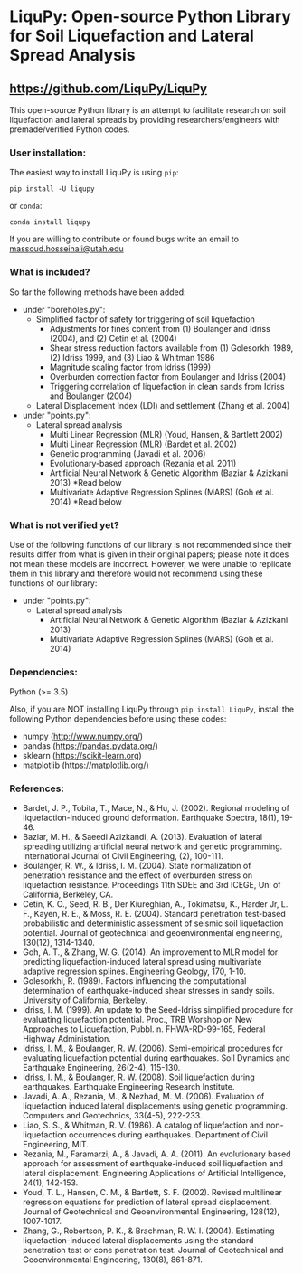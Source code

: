 # LiquPy: Open-source Python Library for Soil Liquefaction and Lateral Spread Analysis
## https://github.com/LiquPy/LiquPy

This open-source Python library is an attempt to facilitate research on soil liquefaction and lateral spreads by providing researchers/engineers with premade/verified Python codes.

### User installation:
The easiest way to install LiquPy is using `pip`:
```
pip install -U liqupy
```

or `conda`:
```
conda install liqupy
```

If you are willing to contribute or found bugs write an email to massoud.hosseinali@utah.edu


### What is included?
So far the following methods have been added:
  - under "boreholes.py":
    - Simplified factor of safety for triggering of soil liquefaction
       * Adjustments for fines content from (1) Boulanger and Idriss (2004), and (2) Cetin et al. (2004)
       * Shear stress reduction factors available from (1) Golesorkhi 1989, (2) Idriss 1999, and (3) Liao & Whitman 1986
       * Magnitude scaling factor from Idriss (1999)
       * Overburden correction factor from Boulanger and Idriss (2004)
       * Triggering correlation of liquefaction in clean sands from Idriss and Boulanger (2004)
    - Lateral Displacement Index (LDI) and settlement (Zhang et al. 2004)
  - under "points.py":
    - Lateral spread analysis 
       * Multi Linear Regression (MLR) (Youd, Hansen, & Bartlett 2002)
       * Multi Linear Regression (MLR) (Bardet et al. 2002)
       * Genetic programming (Javadi et al. 2006)
       * Evolutionary-based approach (Rezania et al. 2011)
       * Artificial Neural Network & Genetic Algorithm (Baziar & Azizkani 2013) *Read below
       * Multivariate Adaptive Regression Splines (MARS) (Goh et al. 2014) *Read below

### What is not verified yet?
Use of the following functions of our library is not recommended since their results differ from what is given in their original papers; please note it does not mean these models are incorrect. However, we were unable to replicate them in this library and therefore would not recommend using these functions of our library:
  - under "points.py":
    - Lateral spread analysis 
       * Artificial Neural Network & Genetic Algorithm (Baziar & Azizkani 2013) 
       * Multivariate Adaptive Regression Splines (MARS) (Goh et al. 2014) 


### Dependencies:
Python (>= 3.5)

Also, if you are NOT installing LiquPy through `pip install LiquPy`,  install the following Python dependencies before using these codes:
 - numpy (http://www.numpy.org/)
 - pandas (https://pandas.pydata.org/)
 - sklearn (https://scikit-learn.org)
 - matplotlib (https://matplotlib.org/)


 ### References:
 - Bardet, J. P., Tobita, T., Mace, N., & Hu, J. (2002). Regional modeling of liquefaction-induced ground deformation. Earthquake Spectra, 18(1), 19-46.
 - Baziar, M. H., & Saeedi Azizkandi, A. (2013). Evaluation of lateral spreading utilizing artificial neural network and genetic programming. International Journal of Civil Engineering, (2), 100-111.
 - Boulanger, R. W., & Idriss, I. M. (2004). State normalization of penetration resistance and the effect of overburden stress on liquefaction resistance. Proceedings 11th SDEE and 3rd ICEGE, Uni of California, Berkeley, CA.
 - Cetin, K. O., Seed, R. B., Der Kiureghian, A., Tokimatsu, K., Harder Jr, L. F., Kayen, R. E., & Moss, R. E. (2004). Standard penetration test-based probabilistic and deterministic assessment of seismic soil liquefaction potential. Journal of geotechnical and geoenvironmental engineering, 130(12), 1314-1340.
 - Goh, A. T., & Zhang, W. G. (2014). An improvement to MLR model for predicting liquefaction-induced lateral spread using multivariate adaptive regression splines. Engineering Geology, 170, 1-10.
 - Golesorkhi, R. (1989). Factors influencing the computational determination of earthquake-induced shear stresses in sandy soils. University of California, Berkeley.
 - Idriss, I. M. (1999). An update to the Seed-Idriss simplified procedure for evaluating liquefaction potential. Proc., TRB Worshop on New Approaches to Liquefaction, Pubbl. n. FHWA-RD-99-165, Federal Highway Administation.
 - Idriss, I. M., & Boulanger, R. W. (2006). Semi-empirical procedures for evaluating liquefaction potential during earthquakes. Soil Dynamics and Earthquake Engineering, 26(2-4), 115-130.
 - Idriss, I. M., & Boulanger, R. W. (2008). Soil liquefaction during earthquakes. Earthquake Engineering Research Institute.
 - Javadi, A. A., Rezania, M., & Nezhad, M. M. (2006). Evaluation of liquefaction induced lateral displacements using genetic programming. Computers and Geotechnics, 33(4-5), 222-233.
 - Liao, S. S., & Whitman, R. V. (1986). A catalog of liquefaction and non-liquefaction occurrences during earthquakes. Department of Civil Engineering, MIT.
 - Rezania, M., Faramarzi, A., & Javadi, A. A. (2011). An evolutionary based approach for assessment of earthquake-induced soil liquefaction and lateral displacement. Engineering Applications of Artificial Intelligence, 24(1), 142-153.
 - Youd, T. L., Hansen, C. M., & Bartlett, S. F. (2002). Revised multilinear regression equations for prediction of lateral spread displacement. Journal of Geotechnical and Geoenvironmental Engineering, 128(12), 1007-1017.
 - Zhang, G., Robertson, P. K., & Brachman, R. W. I. (2004). Estimating liquefaction-induced lateral displacements using the standard penetration test or cone penetration test. Journal of Geotechnical and Geoenvironmental Engineering, 130(8), 861-871.